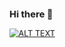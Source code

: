### Hi there 👋

<a target="_blank"
   rel="noopener noreferrer"
   href="https://teamkd.online">
  <img alt="ALT TEXT"
       src="https://teamkd.online/wp-content/uploads/my_filipino_wife_pinay_001.jpg">
</a>
